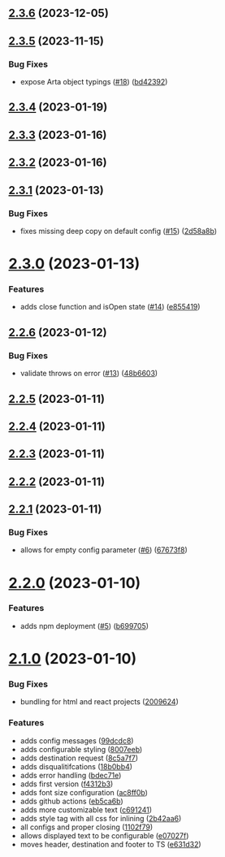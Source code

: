 ## [2.3.6](https://github.com/artaio/arta-browser/compare/v2.3.5...v2.3.6) (2023-12-05)



## [2.3.5](https://github.com/artaio/arta-browser/compare/v2.3.4...v2.3.5) (2023-11-15)


### Bug Fixes

* expose Arta object typings ([#18](https://github.com/artaio/arta-browser/issues/18)) ([bd42392](https://github.com/artaio/arta-browser/commit/bd4239214957e2f8ae6836fc74a61c80532bbb2b))



## [2.3.4](https://github.com/artaio/arta-browser/compare/v2.3.3...v2.3.4) (2023-01-19)



## [2.3.3](https://github.com/artaio/arta-browser/compare/v2.3.2...v2.3.3) (2023-01-16)



## [2.3.2](https://github.com/artaio/arta-browser/compare/v2.3.1...v2.3.2) (2023-01-16)



## [2.3.1](https://github.com/artaio/arta-browser/compare/v2.3.0...v2.3.1) (2023-01-13)


### Bug Fixes

* fixes missing deep copy on default config ([#15](https://github.com/artaio/arta-browser/issues/15)) ([2d58a8b](https://github.com/artaio/arta-browser/commit/2d58a8bac91d924d2b50cd1fabb96c2de4a79de9))



# [2.3.0](https://github.com/artaio/arta-browser/compare/v2.2.6...v2.3.0) (2023-01-13)


### Features

* adds close function and isOpen state ([#14](https://github.com/artaio/arta-browser/issues/14)) ([e855419](https://github.com/artaio/arta-browser/commit/e855419b10655e64f34f66770ac2060d51979354))



## [2.2.6](https://github.com/artaio/arta-browser/compare/v2.2.5...v2.2.6) (2023-01-12)


### Bug Fixes

* validate throws on error ([#13](https://github.com/artaio/arta-browser/issues/13)) ([48b6603](https://github.com/artaio/arta-browser/commit/48b6603dcb4274c480c1682467344c2379e5c80d))



## [2.2.5](https://github.com/artaio/arta-browser/compare/v2.2.4...v2.2.5) (2023-01-11)



## [2.2.4](https://github.com/artaio/arta-browser/compare/v2.2.3...v2.2.4) (2023-01-11)



## [2.2.3](https://github.com/artaio/arta-browser/compare/v2.2.2...v2.2.3) (2023-01-11)



## [2.2.2](https://github.com/artaio/arta-browser/compare/v2.2.1...v2.2.2) (2023-01-11)



## [2.2.1](https://github.com/artaio/arta-browser/compare/v2.2.0...v2.2.1) (2023-01-11)


### Bug Fixes

* allows for empty config parameter ([#6](https://github.com/artaio/arta-browser/issues/6)) ([67673f8](https://github.com/artaio/arta-browser/commit/67673f83ab1e5d300b6f7b1aeab929261315811d))



# [2.2.0](https://github.com/artaio/arta-browser/compare/v2.1.0...v2.2.0) (2023-01-10)


### Features

* adds npm deployment ([#5](https://github.com/artaio/arta-browser/issues/5)) ([b699705](https://github.com/artaio/arta-browser/commit/b6997051c04de6d58318448bf4d019b2bc888ff1))



# [2.1.0](https://github.com/artaio/arta-browser/compare/f4312b3cfac5460daa19440b0c536e8e223a5cd9...v2.1.0) (2023-01-10)


### Bug Fixes

* bundling for html and react projects ([2009624](https://github.com/artaio/arta-browser/commit/2009624c1a15a25da4bd2eaa44a39c14912d3bd6))


### Features

* adds config messages ([99dcdc8](https://github.com/artaio/arta-browser/commit/99dcdc81918bb681be7d944e6a6c168e64ae137c))
* adds configurable styling ([8007eeb](https://github.com/artaio/arta-browser/commit/8007eeb1227acdcb242ac038165c34f50465592d))
* adds destination request ([8c5a7f7](https://github.com/artaio/arta-browser/commit/8c5a7f73c1c87db4680d2468c22a5e47355dd84d))
* adds disqualitifcations ([18b0bb4](https://github.com/artaio/arta-browser/commit/18b0bb4bc0d8292399ffb10ac5c8f575f7883987))
* adds error handling ([bdec71e](https://github.com/artaio/arta-browser/commit/bdec71e2e57f6834c35b18e10c7cdcb9aac375f0))
* adds first version ([f4312b3](https://github.com/artaio/arta-browser/commit/f4312b3cfac5460daa19440b0c536e8e223a5cd9))
* adds font size configuration ([ac8ff0b](https://github.com/artaio/arta-browser/commit/ac8ff0b0e7823ac6412db96d61262872c26197ab))
* adds github actions ([eb5ca6b](https://github.com/artaio/arta-browser/commit/eb5ca6b181ac8897522321a09376a933a459330d))
* adds more customizable text ([c691241](https://github.com/artaio/arta-browser/commit/c691241b1c64ca8a90c70f21fa1e5343aadb2fce))
* adds style tag with all css for inlining ([2b42aa6](https://github.com/artaio/arta-browser/commit/2b42aa6be05c98ed03379c3e4db798f0bbbcec89))
* all configs and proper closing ([1102f79](https://github.com/artaio/arta-browser/commit/1102f7993c65b5bd173d3dbcaff31c17a9620315))
* allows displayed text to be configurable ([e07027f](https://github.com/artaio/arta-browser/commit/e07027f236ad8e0e756e9bac9f61e713ba6641a7))
* moves header, destination and footer to TS ([e631d32](https://github.com/artaio/arta-browser/commit/e631d32e90abc6d20d8b65e59d8950101e8f4276))



